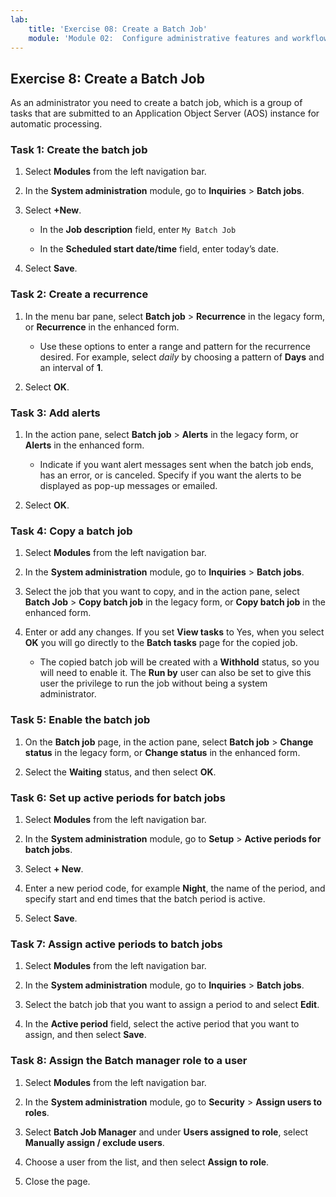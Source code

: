 ```yaml
---
lab:
    title: 'Exercise 08: Create a Batch Job'
    module: 'Module 02:  Configure administrative features and workflows'
--- 
```

## Exercise 8:  Create a Batch Job

As an administrator you need to create a batch job, which is a group of tasks that are submitted to an Application Object Server (AOS) instance for automatic processing.

### Task 1: Create the batch job

1.  Select **Modules** from the left navigation bar. 

2.  In the **System administration** module, go to **Inquiries** > **Batch jobs**.

3.  Select **+New**.

    - In the **Job description** field, enter `My Batch Job`

    - In the **Scheduled start date/time** field, enter today’s date.

4.  Select **Save**.


### Task 2: Create a recurrence

1.  In the menu bar pane, select **Batch job** > **Recurrence** in the legacy form, or **Recurrence** in the enhanced form. 

    - Use these options to enter a range and pattern for the recurrence desired. For example, select *daily* by choosing a pattern of **Days** and an interval of **1**. 

2.  Select **OK**.


### Task 3: Add alerts

1.  In the action pane, select **Batch job** > **Alerts** in the legacy form, or **Alerts** in the enhanced form. 

    - Indicate if you want alert messages sent when the batch job ends, has an error, or is canceled. Specify if you want the alerts to be displayed as pop-up messages or emailed. 

2.  Select **OK**. 


### Task 4: Copy a batch job

1.  Select **Modules** from the left navigation bar. 

2.  In the **System administration** module, go to **Inquiries** > **Batch jobs**. 

3.  Select the job that you want to copy, and in the action pane, select **Batch Job** > **Copy batch job** in the legacy form, or **Copy batch job** in the enhanced form. 

4.  Enter or add any changes. If you set **View tasks** to Yes, when you select **OK** you will go directly to the **Batch tasks** page for the copied job. 

    - The copied batch job will be created with a **Withhold** status, so you will need to enable it. The **Run by** user can also be set to give this user the privilege to run the job without being a system administrator. 


### Task 5: Enable the batch job

1.  On the **Batch job** page, in the action pane, select **Batch job** > **Change status** in the legacy form, or **Change status** in the enhanced form. 

2.  Select the **Waiting** status, and then select **OK**.


### Task 6: Set up active periods for batch jobs

1.  Select **Modules** from the left navigation bar.

2.  In the **System administration** module, go to **Setup** > **Active periods for batch jobs**.

3.  Select **+ New**.

4.  Enter a new period code, for example **Night**, the name of the period, and specify start and end times that the batch period is active.

5.  Select **Save**. 


### Task 7: Assign active periods to batch jobs

1.  Select **Modules** from the left navigation bar. 

2.  In the **System administration** module, go to **Inquiries** > **Batch jobs**. 

3.  Select the batch job that you want to assign a period to and select **Edit**. 

4.  In the **Active period** field, select the active period that you want to assign, and then select **Save**. 


### Task 8: Assign the Batch manager role to a user

1. Select **Modules** from the left navigation bar.

2. In the **System administration** module, go to **Security** > **Assign users to roles**. 

3. Select **Batch Job Manager** and under **Users assigned to role**, select **Manually assign / exclude users**. 

4. Choose a user from the list, and then select **Assign to role**. 

5. Close the page.

